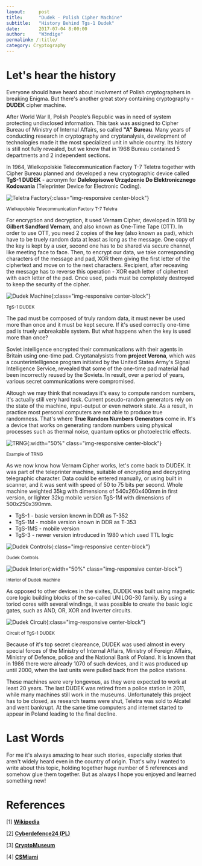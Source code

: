 ```yaml
---
layout:     post
title:      "Dudek - Polish Cipher Machine"
subtitle:   "History Behind Tgs-1 Dudek"
date:       2017-07-04 8:00:00
author:     "W3ndige"
permalink: /:title/
category: Cryptography
---
```


<h1>Let's hear the history</h1>

<p>Everyone should have heard about involvment of Polish cryptographers in breaking Enigma. But there's another great story containing cryptography - <b>DUDEK</b> cipher machine. </p>

<p>After World War II, Polish People’s Republic was in need of system protecting undisclosed information. This task was assigned to Cipher Bureau of Ministry of Internal Affairs, so called <b>"A" Bureau</b>. Many years of conducting research in cryptography and cryptanalysis, development of technologies made it the most specialized unit in whole country. Its history is still not fully revealed, but we know that in 1968 Bureau contained 5 departments and 2 independent sections. </p>

<p>In 1964, Wielkopolskie Telecommunication Factory T-7 Teletra together with Cipher Bureau planned and developed a new cryptographic device called <b>TgS-1 DUDEK</b> - acronym for <b>Dalekopisowe Urządzenie Do Elektronicznego Kodowania</b> (Teleprinter Device for Electronic Coding). </p>

![Teletra Factory](/img/dudek-crypto/teletra.jpg){:class="img-responsive center-block"}
<p class="text-center"><small> Wielkopolskie Telecommunication Factory T-7 Teletra</small></p>

<p>For encryption and decryption, it used Vernam Cipher, developed in 1918 by <b>Gilbert Sandford Vernam</b>, and also known as One-Time Tape (OTT). In order to use OTT, you need 2 copies of the key (also known as pad), which have to be truely random data at least as long as the message. One copy of the key is kept by a user, second one has to be shared via secure channel, like meeting face to face. Then, to encrypt our data, we take corresponding characters of the message and pad, XOR them giving the first letter of the ciphertext and move on to the next characters. Recipient, after receaving the message has to reverse this operation - XOR each letter of ciphertext with each letter of the pad. Once used, pads must be completely destroyed to keep the security of the cipher. </p>

![Dudek Machine](/img/dudek-crypto/dudek-machine.jpg){:class="img-responsive center-block"}
<p class="text-center"><small>TgS-1 DUDEK</small></p>

<p>The pad must be composed of truly random data, it must never be used more than once and it must be kept secure. If it's used correctly one-time pad is truely unbreakable system. But what happens when the key is used more than once?</p>

<p>Soviet intelligence encrypted their communications with their agents in Britain using one-time pad. Cryptanalysists from <b>project Verona</b>, which was a counterintelligence program initiated by the United States Army's Signal Intelligence Service, revealed that some of the one-time pad material had been incorrectly reused by the Soviets. In result, over a period of years, various secret communications were compromised. </p>

<p>Altough we may think that nowadays it's easy to compute random numbers, it's actually still very hard task. Current pseudo-random generators rely on the state of the machine, input-output or even network state. As a result, in practice most personal computers are not able to produce true randomness. That's where <b>True Random Numbers Generators</b> come in. It's a device that works on generating random numbers using physical processes such as thermal noise, quantum optics or photoelectric effects. </p>

![TRNG](/img/dudek-crypto/trng.jpg){:width="50%" class="img-responsive center-block"}
<p class="text-center"><small>Example of TRNG</small></p>

<p>As we now know how Vernam Cipher works, let's come back to DUDEK. It was part of the teleprinter machine, suitable of encrypting and decrypting telegraphic character. Data could be entered manually, or using built in scanner, and it was sent with speed of 50 to 75 bits per second. Whole machine weighted 35kg with dimensions of 540x260x400mm in first version, or lighter 32kg mobile version TgS-1M with dimensions of 500x250x390mm. </p>

<ul>
  <li>TgS-1 - basic version known in DDR as T-352</li>
  <li>TgS-1M - mobile version known in DDR as T-353</li>
  <li>TgS-1MS - mobile version</li>
  <li>TgS-3 - newer version introduced in 1980 which used TTL logic</li>
</ul>

![Dudek Controls](/img/dudek-crypto/dudek-controls.png){:class="img-responsive center-block"}
<p class="text-center"><small>Dudek Controls</small></p>

![Dudek Interior](/img/dudek-crypto/dudek-interior.jpg){:width="50%" class="img-responsive center-block"}
<p class="text-center"><small>Interior of Dudek machine</small></p>

<p>As opposed to other devices in the sixites, DUDEK was built using magnetic core logic building blocks of the so-called UNILOG-30 family. By using a toriod cores with several windings, it was possible to create the basic logic gates, such as AND, OR, XOR and Inverter circuits. </p>

![Dudek Circuit](/img/dudek-crypto/dudek-plans.jpg){:class="img-responsive center-block"}
<p class="text-center"><small>Circuit of TgS-1 DUDEK</small></p>

<p>Because of it's top secret cleareance, DUDEK was used almost in every special forces of the Ministry of Internal Affairs, Ministry of Foreign Affairs, Ministry of Defence, police and the National Bank of Poland. It is known that in 1986 there were already 1070 of such devices, and it was produced up until 2000, when the last units were pulled back from the police stations. </p>

<p>These machines were very longevous, as they were expected to work at least 20 years. The last DUDEK was retired from a police station in 2011, while many machines still work in the museums. Unfortunately this project has to be closed, as research teams were shut, Teletra was sold to Alcatel and went bankrupt. At the same time computers and internet started to appear in Poland leading to the final decline. </p>

<h1>Last Words</h1>

<p>For me it's always amazing to hear such stories, especially stories that aren't widely heard even in the country of origin. That's why I wanted to write about this topic, holding together huge number of 5 references and somehow glue them together. But as always I hope you enjoyed and learned something new! </p>

<h1>References</h1>
<p>[1] <a href="https://en.wikipedia.org/wiki/DUDEK"><b>Wikipedia</b></a></p>
<p>[2] <a href="http://www.cyberdefence24.pl/398532,urzadzenie-szyfrujace-dudek-polska-enigma"><b>Cyberdefence24 (PL)</b></a></p>
<p>[3] <a href="http://www.cryptomuseum.com/crypto/pl/dudek/index.htm"><b>CryptoMuseum</b></a></p>
<p>[4] <a href="http://www.cs.miami.edu/home/burt/learning/Csc609.051/notes/02.html"><b>CSMiami</b></a></p>
